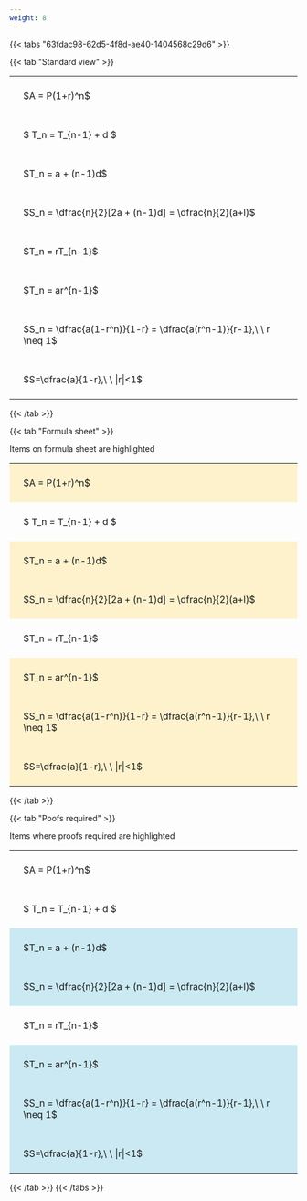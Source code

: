 ```yaml
---
weight: 8
---
```


{{< tabs "63fdac98-62d5-4f8d-ae40-1404568c29d6" >}}

{{< tab "Standard view" >}}

<style type="text/css">
#T_3c98c th.col_heading {
  text-align: left;
  font-size: 1em;
}
#T_3c98c td {
  text-align: left;
  font-size: 1em;
  padding: 1.5em;
}
</style>
<table id="T_3c98c">
  <thead>
  </thead>
  <tbody>
    <tr>
      <td id="T_3c98c_row0_col0" class="data row0 col0" >$A = P(1+r)^n$</td>
    </tr>
    <tr>
      <td id="T_3c98c_row1_col0" class="data row1 col0" >$ T_n = T_{n-1} + d $</td>
    </tr>
    <tr>
      <td id="T_3c98c_row2_col0" class="data row2 col0" >$T_n = a + (n-1)d$</td>
    </tr>
    <tr>
      <td id="T_3c98c_row3_col0" class="data row3 col0" >$S_n = \dfrac{n}{2}[2a + (n-1)d] = \dfrac{n}{2}(a+l)$</td>
    </tr>
    <tr>
      <td id="T_3c98c_row4_col0" class="data row4 col0" >$T_n = rT_{n-1}$</td>
    </tr>
    <tr>
      <td id="T_3c98c_row5_col0" class="data row5 col0" >$T_n = ar^{n-1}$</td>
    </tr>
    <tr>
      <td id="T_3c98c_row6_col0" class="data row6 col0" >$S_n = \dfrac{a(1-r^n)}{1-r} = \dfrac{a(r^n-1)}{r-1},\ \  r \neq 1$</td>
    </tr>
    <tr>
      <td id="T_3c98c_row7_col0" class="data row7 col0" >$S=\dfrac{a}{1-r},\ \ |r|<1$</td>
    </tr>
  </tbody>
</table>
{{< /tab >}}

{{< tab "Formula sheet" >}}

Items on formula sheet are highlighted 
<br>
<style type="text/css">
#T_4cdb7 th.col_heading {
  text-align: left;
  font-size: 1em;
}
#T_4cdb7 td {
  text-align: left;
  font-size: 1em;
  padding: 1.5em;
}
#T_4cdb7_row0_col0, #T_4cdb7_row2_col0, #T_4cdb7_row3_col0, #T_4cdb7_row5_col0, #T_4cdb7_row6_col0, #T_4cdb7_row7_col0 {
  background-color: rgba(255,194,10, 0.2);
}
#T_4cdb7_row1_col0, #T_4cdb7_row4_col0 {
  background-color: rgba(0,0,0,0);
}
</style>
<table id="T_4cdb7">
  <thead>
  </thead>
  <tbody>
    <tr>
      <td id="T_4cdb7_row0_col0" class="data row0 col0" >$A = P(1+r)^n$</td>
    </tr>
    <tr>
      <td id="T_4cdb7_row1_col0" class="data row1 col0" >$ T_n = T_{n-1} + d $</td>
    </tr>
    <tr>
      <td id="T_4cdb7_row2_col0" class="data row2 col0" >$T_n = a + (n-1)d$</td>
    </tr>
    <tr>
      <td id="T_4cdb7_row3_col0" class="data row3 col0" >$S_n = \dfrac{n}{2}[2a + (n-1)d] = \dfrac{n}{2}(a+l)$</td>
    </tr>
    <tr>
      <td id="T_4cdb7_row4_col0" class="data row4 col0" >$T_n = rT_{n-1}$</td>
    </tr>
    <tr>
      <td id="T_4cdb7_row5_col0" class="data row5 col0" >$T_n = ar^{n-1}$</td>
    </tr>
    <tr>
      <td id="T_4cdb7_row6_col0" class="data row6 col0" >$S_n = \dfrac{a(1-r^n)}{1-r} = \dfrac{a(r^n-1)}{r-1},\ \  r \neq 1$</td>
    </tr>
    <tr>
      <td id="T_4cdb7_row7_col0" class="data row7 col0" >$S=\dfrac{a}{1-r},\ \ |r|<1$</td>
    </tr>
  </tbody>
</table>
{{< /tab >}}

{{< tab "Poofs required" >}}

Items where proofs required are highlighted 
<br>
<style type="text/css">
#T_383db th.col_heading {
  text-align: left;
  font-size: 1em;
}
#T_383db td {
  text-align: left;
  font-size: 1em;
  padding: 1.5em;
}
#T_383db_row0_col0, #T_383db_row1_col0, #T_383db_row4_col0 {
  background-color: rgba(0,0,0,0);
}
#T_383db_row2_col0, #T_383db_row3_col0, #T_383db_row5_col0, #T_383db_row6_col0, #T_383db_row7_col0 {
  background-color: rgba(0,150,200, 0.2);
}
</style>
<table id="T_383db">
  <thead>
  </thead>
  <tbody>
    <tr>
      <td id="T_383db_row0_col0" class="data row0 col0" >$A = P(1+r)^n$</td>
    </tr>
    <tr>
      <td id="T_383db_row1_col0" class="data row1 col0" >$ T_n = T_{n-1} + d $</td>
    </tr>
    <tr>
      <td id="T_383db_row2_col0" class="data row2 col0" >$T_n = a + (n-1)d$</td>
    </tr>
    <tr>
      <td id="T_383db_row3_col0" class="data row3 col0" >$S_n = \dfrac{n}{2}[2a + (n-1)d] = \dfrac{n}{2}(a+l)$</td>
    </tr>
    <tr>
      <td id="T_383db_row4_col0" class="data row4 col0" >$T_n = rT_{n-1}$</td>
    </tr>
    <tr>
      <td id="T_383db_row5_col0" class="data row5 col0" >$T_n = ar^{n-1}$</td>
    </tr>
    <tr>
      <td id="T_383db_row6_col0" class="data row6 col0" >$S_n = \dfrac{a(1-r^n)}{1-r} = \dfrac{a(r^n-1)}{r-1},\ \  r \neq 1$</td>
    </tr>
    <tr>
      <td id="T_383db_row7_col0" class="data row7 col0" >$S=\dfrac{a}{1-r},\ \ |r|<1$</td>
    </tr>
  </tbody>
</table>
{{< /tab >}}
{{< /tabs >}}